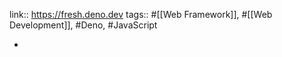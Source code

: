 link:: https://fresh.deno.dev
tags:: #[[Web Framework]], #[[Web Development]], #Deno, #JavaScript

-
